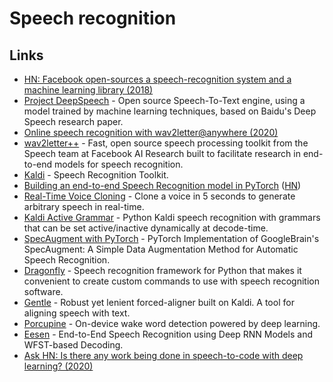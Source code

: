 # Speech recognition

## Links

* [HN: Facebook open-sources a speech-recognition system and a machine learning library \(2018\)](https://news.ycombinator.com/item?id=18736116)
* [Project DeepSpeech](https://github.com/mozilla/DeepSpeech) - Open source Speech-To-Text engine, using a model trained by machine learning techniques, based on Baidu's Deep Speech research paper.
* [Online speech recognition with wav2letter@anywhere \(2020\)](https://ai.facebook.com/blog/online-speech-recognition-with-wav2letteranywhere/)
* [wav2letter++](https://github.com/facebookresearch/wav2letter) - Fast, open source speech processing toolkit from the Speech team at Facebook AI Research built to facilitate research in end-to-end models for speech recognition.
* [Kaldi](https://github.com/kaldi-asr/kaldi) - Speech Recognition Toolkit.
* [Building an end-to-end Speech Recognition model in PyTorch](https://www.assemblyai.com/blog/end-to-end-speech-recognition-pytorch) \([HN](https://news.ycombinator.com/item?id=22899107)\)
* [Real-Time Voice Cloning](https://github.com/CorentinJ/Real-Time-Voice-Cloning) - Clone a voice in 5 seconds to generate arbitrary speech in real-time.
* [Kaldi Active Grammar](https://github.com/daanzu/kaldi-active-grammar) - Python Kaldi speech recognition with grammars that can be set active/inactive dynamically at decode-time.
* [SpecAugment with PyTorch](https://github.com/zcaceres/spec_augment) - PyTorch Implementation of GoogleBrain's SpecAugment: A Simple Data Augmentation Method for Automatic Speech Recognition.
* [Dragonfly](https://github.com/dictation-toolbox/dragonfly) - Speech recognition framework for Python that makes it convenient to create custom commands to use with speech recognition software.
* [Gentle](https://github.com/lowerquality/gentle) - Robust yet lenient forced-aligner built on Kaldi. A tool for aligning speech with text.
* [Porcupine](https://github.com/Picovoice/porcupine) - On-device wake word detection powered by deep learning.
* [Eesen](https://github.com/srvk/eesen) - End-to-End Speech Recognition using Deep RNN Models and WFST-based Decoding.
* [Ask HN: Is there any work being done in speech-to-code with deep learning? \(2020\)](https://news.ycombinator.com/item?id=23497756)

